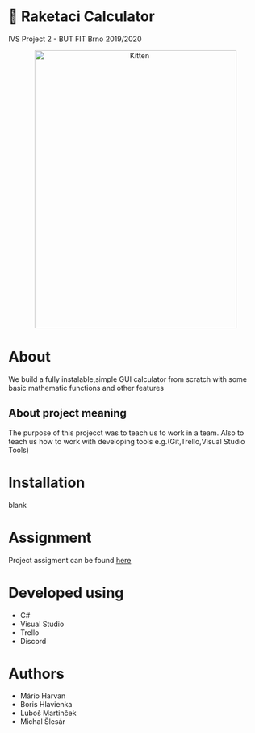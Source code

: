 # :rocket: Raketaci Calculator
IVS Project 2 - BUT FIT Brno 2019/2020
<div align="center">

<img src="https://github.com/majkoce/Raketaci_calculator_development/blob/master/mockup/kalkulacka.jpg" alt="Kitten"
	title="Calculator" width="400" height="550" />
</div>

# About
We build a fully instalable,simple GUI calculator from scratch with some basic mathematic functions and other features
## About project meaning
The purpose of this projecct was to teach us to work in a team. Also to teach us how to work with developing tools e.g.(Git,Trello,Visual Studio Tools)

# Installation
blank

# Assignment
Project assigment can be found [here](http://ivs.fit.vutbr.cz/projekt-2_tymova_spoluprace2019-20.html)

# Developed using
 * C# 
 * Visual Studio
 * Trello
 * Discord
 
# Authors
 * Mário Harvan
 * Boris Hlavienka
 * Luboš Martinček
 * Michal Šlesár 
 
